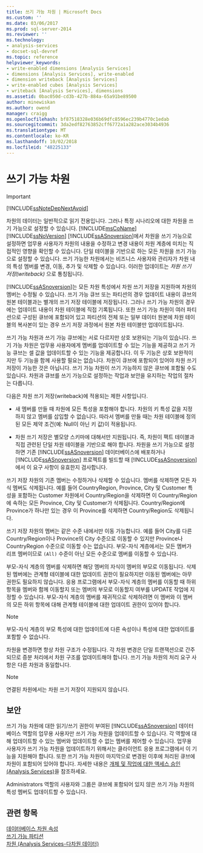 ```yaml
---
title: 쓰기 가능 차원 | Microsoft Docs
ms.custom: ''
ms.date: 03/06/2017
ms.prod: sql-server-2014
ms.reviewer: ''
ms.technology:
- analysis-services
- docset-sql-devref
ms.topic: reference
helpviewer_keywords:
- write-enabled dimensions [Analysis Services]
- dimensions [Analysis Services], write-enabled
- dimension writeback [Analysis Services]
- write-enabled cubes [Analysis Services]
- writeback [Analysis Services], dimensions
ms.assetid: 0bac050d-cd3b-427b-884a-65a91be89500
author: minewiskan
ms.author: owend
manager: craigg
ms.openlocfilehash: bf87518328e036b69dfc8596ec239b4770c1edab
ms.sourcegitcommit: 3da2edf82763852cff6772a1a282ace3034b4936
ms.translationtype: MT
ms.contentlocale: ko-KR
ms.lasthandoff: 10/02/2018
ms.locfileid: "48225133"
---
```

# <a name="write-enabled-dimensions"></a>쓰기 가능 차원
    
> [!IMPORTANT]  
>  [!INCLUDE[ssNoteDepNextAvoid](../../includes/ssnotedepnextavoid-md.md)]  
  
 차원의 데이터는 일반적으로 읽기 전용입니다. 그러나 특정 시나리오에 대한 차원을 쓰기 가능으로 설정할 수 있습니다. [!INCLUDE[msCoName](../../includes/msconame-md.md)] [!INCLUDE[ssNoVersion](../../includes/ssnoversion-md.md)] [!INCLUDE[ssASnoversion](../../includes/ssasnoversion-md.md)]에서 차원을 쓰기 가능으로 설정하면 업무용 사용자가 차원의 내용을 수정하고 변경 내용이 차원 계층에 미치는 직접적인 영향을 확인할 수 있습니다. 단일 테이블을 기반으로 하는 모든 차원을 쓰기 가능으로 설정할 수 있습니다. 쓰기 가능한 차원에서는 비즈니스 사용자와 관리자가 차원 내의 특성 멤버를 변경, 이동, 추가 및 삭제할 수 있습니다. 이러한 업데이트는 *차원 쓰기 저장(writeback)* 으로 통칭됩니다.  
  
 [!INCLUDE[ssASnoversion](../../includes/ssasnoversion-md.md)]는 모든 차원 특성에서 차원 쓰기 저장을 지원하며 차원의 멤버는 수정될 수 있습니다. 쓰기 가능 큐브 또는 파티션의 경우 업데이트 내용이 큐브의 원본 테이블과는 별개의 쓰기 저장 테이블에 저장됩니다. 그러나 쓰기 가능 차원의 경우에는 업데이트 내용이 차원 테이블에 직접 기록됩니다. 또한 쓰기 가능 차원이 여러 파티션으로 구성된 큐브에 포함되어 있고 파티션의 전체 또는 일부 데이터 원본에 차원 테이블의 복사본이 있는 경우 쓰기 저장 과정에서 원본 차원 테이블만 업데이트됩니다.  
  
 쓰기 가능 차원과 쓰기 가능 큐브에는 서로 다르지만 상호 보완되는 기능이 있습니다. 쓰기 가능 차원은 업무용 사용자에게 멤버를 업데이트할 수 있는 기능을 제공하고 쓰기 가능 큐브는 셀 값을 업데이트할 수 있는 기능을 제공합니다. 이 두 기능은 상호 보완적이지만 두 기능을 함께 사용할 필요는 없습니다. 차원이 큐브에 포함되어 있어야 차원 쓰기 저장이 가능한 것은 아닙니다. 쓰기 가능 차원이 쓰기 가능하지 않은 큐브에 포함될 수도 있습니다. 차원과 큐브를 쓰기 가능으로 설정하는 작업과 보안을 유지하는 작업의 절차는 다릅니다.  
  
 다음은 차원 쓰기 저장(writeback)에 적용되는 제한 사항입니다.  
  
-   새 멤버를 만들 때 차원에 모든 특성을 포함해야 합니다. 차원의 키 특성 값을 지정하지 않고 멤버를 삽입할 수 없습니다. 따라서 멤버를 만들 때는 차원 테이블에 정의된 모든 제약 조건(예: Null이 아닌 키 값)이 적용됩니다.  
  
-   차원 쓰기 저장은 별모양 스키마에 대해서만 지원됩니다. 즉, 차원이 팩트 테이블과 직접 관련된 단일 차원 테이블을 기반으로 해야 합니다. 차원을 쓰기 가능으로 설정하면 기존 [!INCLUDE[ssASnoversion](../../includes/ssasnoversion-md.md)] 데이터베이스에 배포하거나 [!INCLUDE[ssASnoversion](../../includes/ssasnoversion-md.md)] 프로젝트를 빌드할 때 [!INCLUDE[ssASnoversion](../../includes/ssasnoversion-md.md)] 에서 이 요구 사항이 유효한지 검사합니다.  
  
 쓰기 저장 차원의 기존 멤버는 수정하거나 삭제할 수 있습니다. 멤버를 삭제하면 모든 자식 멤버도 삭제됩니다. 예를 들어 CountryRegion, Province, City 및 Customer 특성을 포함하는 Customer 차원에서 Country/Region을 삭제하면 이 Country/Region에 속하는 모든 Province, City 및 Customer가 삭제됩니다. Country/Region에 Province가 하나만 있는 경우 이 Province를 삭제하면 Country/Region도 삭제됩니다.  
  
 쓰기 저장 차원의 멤버는 같은 수준 내에서만 이동 가능합니다. 예를 들어 City를 다른 Country/Region이나 Province의 City 수준으로 이동할 수 있지만 Province나 CountryRegion 수준으로 이동할 수는 없습니다. 부모-자식 계층에서는 모든 멤버가 리프 멤버이므로 `(All)` 수준이 아닌 모든 수준으로 멤버를 이동할 수 있습니다.  
  
 부모-자식 계층의 멤버를 삭제하면 해당 멤버의 자식이 멤버의 부모로 이동됩니다. 삭제된 멤버에는 관계형 테이블에 대한 업데이트 권한이 필요하지만 이동된 멤버에는 아무 권한도 필요하지 않습니다. 응용 프로그램에서 부모-자식 계층의 멤버를 이동할 때 하위 항목을 멤버와 함께 이동할지 또는 멤버의 부모로 이동할지 여부를 UPDATE 작업에 지정할 수 있습니다. 부모-자식 계층의 멤버를 재귀적으로 삭제하려면 이 멤버와 이 멤버의 모든 하위 항목에 대해 관계형 테이블에 대한 업데이트 권한이 있어야 합니다.  
  
> [!NOTE]  
>  부모-자식 계층의 부모 특성에 대한 업데이트에 다른 속성이나 특성에 대한 업데이트를 포함할 수 없습니다.  
  
 차원을 변경하면 항상 차원 구조가 수정됩니다. 각 차원 변경은 단일 트랜잭션으로 간주되므로 증분 처리에서 차원 구조를 업데이트해야 합니다. 쓰기 가능 차원의 처리 요구 사항은 다른 차원과 동일합니다.  
  
> [!NOTE]  
>  연결된 차원에서는 차원 쓰기 저장이 지원되지 않습니다.  
  
## <a name="security"></a>보안  
 쓰기 가능 차원에 대한 읽기/쓰기 권한이 부여된 [!INCLUDE[ssASnoversion](../../includes/ssasnoversion-md.md)] 데이터베이스 역할의 업무용 사용자만 쓰기 가능 차원을 업데이트할 수 있습니다. 각 역할에 대해 업데이트할 수 있는 멤버와 업데이트할 수 없는 멤버를 제어할 수 있습니다. 업무용 사용자가 쓰기 가능 차원을 업데이트하기 위해서는 클라이언트 응용 프로그램에서 이 기능을 지원해야 합니다. 또한 쓰기 가능 차원이 마지막으로 변경된 이후에 처리된 큐브에 차원이 포함되어 있어야 합니다. 자세한 내용은 [개체 및 작업에 대한 액세스 승인&#40;Analysis Services&#41;](../multidimensional-models/authorizing-access-to-objects-and-operations-analysis-services.md)을 참조하세요.  
  
 Administrators 역할의 사용자와 그룹은 큐브에 포함되어 있지 않은 쓰기 가능 차원의 특성 멤버도 업데이트할 수 있습니다.  
  
## <a name="see-also"></a>관련 항목  
 [데이터베이스 차원 속성](database-dimension-properties.md)   
 [쓰기 가능 파티션](../multidimensional-models-olap-logical-cube-objects/partitions-write-enabled-partitions.md)   
 [차원 &#40;Analysis Services-다차원 데이터&#41;](dimensions-analysis-services-multidimensional-data.md)  
  
  
